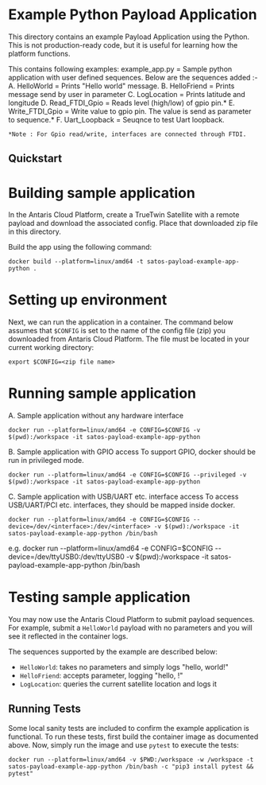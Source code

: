 # Example Python Payload Application

This directory contains an example Payload Application using the Python.
This is not production-ready code, but it is useful for learning how the platform functions.

This contains following examples:
	example_app.py = Sample python application with user defined sequences. Below are the sequences added :-
		A. HelloWorld = Prints "Hello world" message. 
		B. HelloFriend = Prints message send by user in parameter
		C. LogLocation = Prints latitude and longitude
		D. Read_FTDI_Gpio = Reads level (high/low) of gpio pin.*
		E. Write_FTDI_Gpio = Write value to gpio pin. The value is send as parameter to sequence.*
		F. Uart_Loopback = Seuqnce to test Uart loopback. 

	*Note : For Gpio read/write, interfaces are connected through FTDI.
	
## Quickstart

# Building sample application
In the Antaris Cloud Platform, create a TrueTwin Satellite with a remote payload and download the associated config.
Place that downloaded zip file in this directory.

Build the app using the following command:

```
docker build --platform=linux/amd64 -t satos-payload-example-app-python .
```

# Setting up environment
Next, we can run the application in a container. The command below assumes that `$CONFIG` is set to the name of the config file (zip) you downloaded from Antaris Cloud Platform. The file must be located in your current working directory:

```
export $CONFIG=<zip file name>
```

# Running sample application

A. Sample application without any hardware interface
```
docker run --platform=linux/amd64 -e CONFIG=$CONFIG -v $(pwd):/workspace -it satos-payload-example-app-python 
```

B. Sample application with GPIO access
   To support GPIO, docker should be run in privileged mode.
```
docker run --platform=linux/amd64 -e CONFIG=$CONFIG --privileged -v $(pwd):/workspace -it satos-payload-example-app-python
```

C. Sample application with USB/UART etc. interface access
	To access USB/UART/PCI etc. interfaces, they should be mapped inside docker.
```
docker run --platform=linux/amd64 -e CONFIG=$CONFIG --device=/dev/<interface>:/dev/<interface> -v $(pwd):/workspace -it satos-payload-example-app-python /bin/bash
```
e.g.
	docker run --platform=linux/amd64 -e CONFIG=$CONFIG --device=/dev/ttyUSB0:/dev/ttyUSB0 -v $(pwd):/workspace -it satos-payload-example-app-python /bin/bash

# Testing sample application
You may now use the Antaris Cloud Platform to submit payload sequences. For example, submit a `HelloWorld` payload with
no parameters and you will see it reflected in the container logs.

The sequences supported by the example are described below:
* `HelloWorld`: takes no parameters and simply logs "hello, world!"
* `HelloFriend`: accepts parameter, logging "hello, <parameter>!"
* `LogLocation`: queries the current satellite location and logs it

## Running Tests

Some local sanity tests are included to confirm the example application is functional.
To run these tests, first build the container image as documented above.
Now, simply run the image and use `pytest` to execute the tests:

```
docker run --platform=linux/amd64 -v $PWD:/workspace -w /workspace -t satos-payload-example-app-python /bin/bash -c "pip3 install pytest && pytest"
```
